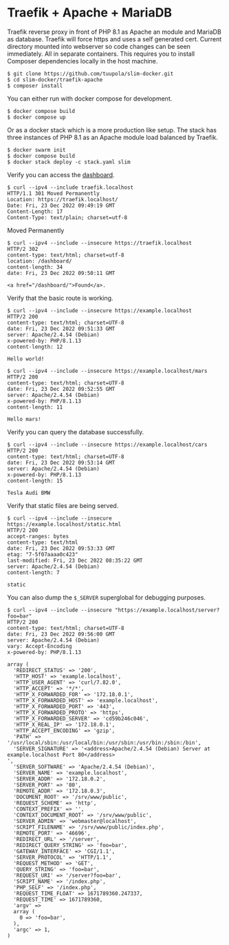 # Traefik + Apache + MariaDB

Traefik reverse proxy in front of PHP 8.1 as Apache an module and MariaDB as database. Traefik will force https and uses a self generated cert. Current directory mounted into webserver so code changes can be seen immediately. All in separate containers. This requires you to install Composer dependencies locally in the host machine.

```
$ git clone https://github.com/tuupola/slim-docker.git
$ cd slim-docker/traefik-apache
$ composer install
```

You can either run with docker compose for development.

```
$ docker compose build
$ docker compose up
```

Or as a docker stack which is a more production like setup. The stack has three instances of PHP 8.1 as an Apache module load balanced by Traefik.

```
$ docker swarm init
$ docker compose build
$ docker stack deploy -c stack.yaml slim
```

Verify you can access the [dashboard](http://traefik.localhost/dashboard/).

```
$ curl --ipv4 --include traefik.localhost
HTTP/1.1 301 Moved Permanently
Location: https://traefik.localhost/
Date: Fri, 23 Dec 2022 09:49:19 GMT
Content-Length: 17
Content-Type: text/plain; charset=utf-8
```

Moved Permanently

```
$ curl --ipv4 --include --insecure https://traefik.localhost
HTTP/2 302
content-type: text/html; charset=utf-8
location: /dashboard/
content-length: 34
date: Fri, 23 Dec 2022 09:50:11 GMT

<a href="/dashboard/">Found</a>.

```

Verify that the basic route is working.

```
$ curl --ipv4 --include --insecure https://example.localhost
HTTP/2 200
content-type: text/html; charset=UTF-8
date: Fri, 23 Dec 2022 09:51:33 GMT
server: Apache/2.4.54 (Debian)
x-powered-by: PHP/8.1.13
content-length: 12

Hello world!

$ curl --ipv4 --include --insecure https://example.localhost/mars
HTTP/2 200
content-type: text/html; charset=UTF-8
date: Fri, 23 Dec 2022 09:52:55 GMT
server: Apache/2.4.54 (Debian)
x-powered-by: PHP/8.1.13
content-length: 11

Hello mars!
```

Verify you can query the database successfully.

```
$ curl --ipv4 --include --insecure https://example.localhost/cars
HTTP/2 200
content-type: text/html; charset=UTF-8
date: Fri, 23 Dec 2022 09:53:14 GMT
server: Apache/2.4.54 (Debian)
x-powered-by: PHP/8.1.13
content-length: 15

Tesla Audi BMW
```

Verify that static files are being served.

```
$ curl --ipv4 --include --insecure https://example.localhost/static.html
HTTP/2 200
accept-ranges: bytes
content-type: text/html
date: Fri, 23 Dec 2022 09:53:33 GMT
etag: "7-5f07aaaa0c423"
last-modified: Fri, 23 Dec 2022 08:35:22 GMT
server: Apache/2.4.54 (Debian)
content-length: 7

static
```

You can also dump the `$_SERVER` superglobal for debugging purposes.

```
$ curl --ipv4 --include --insecure "https://example.localhost/server?foo=bar"
HTTP/2 200
content-type: text/html; charset=UTF-8
date: Fri, 23 Dec 2022 09:56:00 GMT
server: Apache/2.4.54 (Debian)
vary: Accept-Encoding
x-powered-by: PHP/8.1.13

array (
  'REDIRECT_STATUS' => '200',
  'HTTP_HOST' => 'example.localhost',
  'HTTP_USER_AGENT' => 'curl/7.82.0',
  'HTTP_ACCEPT' => '*/*',
  'HTTP_X_FORWARDED_FOR' => '172.18.0.1',
  'HTTP_X_FORWARDED_HOST' => 'example.localhost',
  'HTTP_X_FORWARDED_PORT' => '443',
  'HTTP_X_FORWARDED_PROTO' => 'https',
  'HTTP_X_FORWARDED_SERVER' => 'cd59b246c046',
  'HTTP_X_REAL_IP' => '172.18.0.1',
  'HTTP_ACCEPT_ENCODING' => 'gzip',
  'PATH' => '/usr/local/sbin:/usr/local/bin:/usr/sbin:/usr/bin:/sbin:/bin',
  'SERVER_SIGNATURE' => '<address>Apache/2.4.54 (Debian) Server at example.localhost Port 80</address>
',
  'SERVER_SOFTWARE' => 'Apache/2.4.54 (Debian)',
  'SERVER_NAME' => 'example.localhost',
  'SERVER_ADDR' => '172.18.0.2',
  'SERVER_PORT' => '80',
  'REMOTE_ADDR' => '172.18.0.3',
  'DOCUMENT_ROOT' => '/srv/www/public',
  'REQUEST_SCHEME' => 'http',
  'CONTEXT_PREFIX' => '',
  'CONTEXT_DOCUMENT_ROOT' => '/srv/www/public',
  'SERVER_ADMIN' => 'webmaster@localhost',
  'SCRIPT_FILENAME' => '/srv/www/public/index.php',
  'REMOTE_PORT' => '46696',
  'REDIRECT_URL' => '/server',
  'REDIRECT_QUERY_STRING' => 'foo=bar',
  'GATEWAY_INTERFACE' => 'CGI/1.1',
  'SERVER_PROTOCOL' => 'HTTP/1.1',
  'REQUEST_METHOD' => 'GET',
  'QUERY_STRING' => 'foo=bar',
  'REQUEST_URI' => '/server?foo=bar',
  'SCRIPT_NAME' => '/index.php',
  'PHP_SELF' => '/index.php',
  'REQUEST_TIME_FLOAT' => 1671789360.247337,
  'REQUEST_TIME' => 1671789360,
  'argv' =>
  array (
    0 => 'foo=bar',
  ),
  'argc' => 1,
)
```